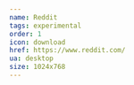 ```yaml
---
name: Reddit
tags: experimental
order: 1
icon: download 
href: https://www.reddit.com/
ua: desktop
size: 1024x768
---
```

        
